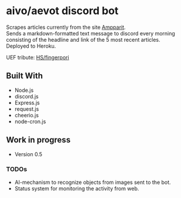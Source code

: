 # aivo/aevot discord bot

Scrapes articles currently from the site [Ampparit](https://www.ampparit.com).  
Sends a markdown-formatted text message to discord every morning consisting of the headline and link of the 5 most recent articles.  
Deployed to Heroku.  

UEF tribute: [HS/fingerpori](https://hs.mediadelivery.fi/img/1920/efd25ff2005748b29a1fbb1cdbfc7a13.jpg)

## Built With

* Node.js
* discord.js
* Express.js
* request.js
* cheerio.js
* node-cron.js

## Work in progress

* Version 0.5

### TODOs

* AI-mechanism to recognize objects from images sent to the bot.
* Status system for monitoring the activity from web.

